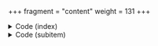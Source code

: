 +++
fragment = "content"
weight = 131
+++

<details><summary>Code (index)</summary>

```
+++
fragment = "items"
#disabled = false
date = "2017-10-04"
weight = 130
background = "secondary"

title = "Items Fragment with images"
subtitle= "Column based items with images"
#title_align = "left" # Default is center, can be left, right or center
+++
```
</details>

<details>
<summary>Code (subitem)</summary>

```
+++
title = "Column 1"
weight = 10
#disabled = true

[asset]
  image = "caddy.svg"
  url = "#"
+++

Showcasing descriptions for column based items

```
</details>
